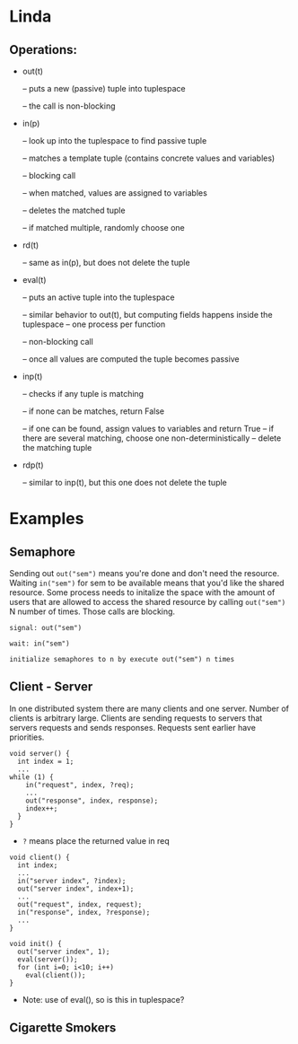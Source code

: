 # Linda

## Operations:

- out(t)
  
  – puts a new (passive) tuple into tuplespace

  – the call is non-blocking

- in(p)

  – look up into the tuplespace to find passive tuple

  – matches a template tuple (contains concrete values and variables) 
  
  – blocking call

  – when matched, values are assigned to variables

  – deletes the matched tuple

  – if matched multiple, randomly choose one

- rd(t)

  – same as in(p), but does not delete the tuple

- eval(t)

  – puts an active tuple into the tuplespace

  – similar behavior to out(t), but computing fields happens inside the tuplespace – one process per function

  – non-blocking call

  – once all values are computed the tuple becomes passive

- inp(t)

  – checks if any tuple is matching

  – if none can be matches, return False

  – if one can be found, assign values to variables and return True – if there are several matching, choose one non-deterministically – delete the matching tuple

- rdp(t)

  – similar to inp(t), but this one does not delete the tuple



# Examples


## Semaphore
Sending out ```out("sem")``` means you're done and don't need the resource. Waiting ```in("sem")``` for sem to be available means that you'd like the shared resource. Some process needs to initalize the space with the amount of users that are allowed to access the shared resource by calling ```out("sem")``` N number of times. Those calls are blocking.
```
signal: out("sem")

wait: in("sem")

initialize semaphores to n by execute out("sem") n times
```

## Client - Server
In one distributed system there are many clients and one server. Number of clients is arbitrary large. Clients are sending requests to servers that servers requests and sends responses. Requests sent earlier have priorities.

```
void server() {
  int index = 1;
  ...
while (1) {
    in("request", index, ?req);
    ...
    out("response", index, response);
    index++;
  } 
}
```
- ```?``` means place the returned value in req

```
void client() {
  int index;
  ...
  in("server index", ?index);
  out("server index", index+1);
  ...
  out("request", index, request);
  in("response", index, ?response);
  ...
}
```

```
void init() {
  out("server index", 1);
  eval(server());
  for (int i=0; i<10; i++)
    eval(client());
}
```
- Note: use of eval(), so is this in tuplespace?

## Cigarette Smokers
